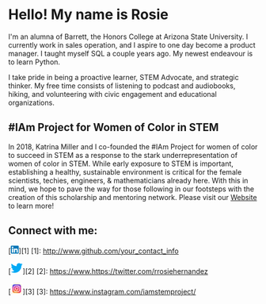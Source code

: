 # Hello! My name is Rosie

I'm an alumna of Barrett, the Honors College at Arizona State University. I currently work in sales operation, and I aspire to one day become a product manager. I taught myself SQL a couple years ago. My newest endeavour is to learn Python.

I take pride in being a proactive learner, STEM Advocate, and strategic thinker. My free time consists of listening to podcast and audiobooks, hiking, and volunteering with civic engagement and educational organizations.

## #IAm Project for Women of Color in STEM
In 2018, Katrina Miller and I co-founded the #IAm Project for women of color to succeed in STEM as a response to the stark underrepresentation of women of color in STEM. While early exposure to STEM is important, establishing a healthy, sustainable environment is critical for the female scientists, techies, engineers, & mathematicians already here. With this in mind, we hope to pave the way for those following in our footsteps with the creation of this scholarship and mentoring network. Please visit our [Website](http://www.iamstemproject.org) to learn more!

## Connect with me:
[![linkedinIcon](images/linkedin.png)][1]
[1]: http://www.github.com/your_contact_info

[![Twitter Icon](images/twitter.png)][2]
[2]: https://www.https://twitter.com/rrosiehernandez

[![Instagram Icon](images/instagram.png)][3]
[3]: https://www.instagram.com/iamstemproject/
